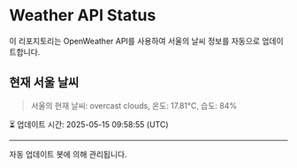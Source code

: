 
# Weather API Status

이 리포지토리는 OpenWeather API를 사용하여 서울의 날씨 정보를 자동으로 업데이트합니다.

## 현재 서울 날씨
> 서울의 현재 날씨: overcast clouds, 온도: 17.81°C, 습도: 84%

⏳ 업데이트 시간: 2025-05-15 09:58:55 (UTC)

---
자동 업데이트 봇에 의해 관리됩니다.
